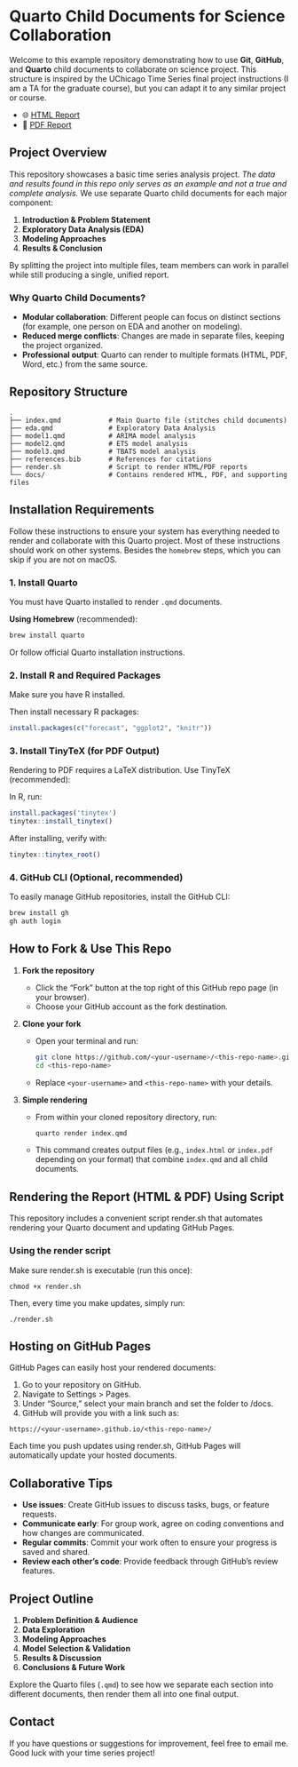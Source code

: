 # Quarto Child Documents for Science Collaboration

Welcome to this example repository demonstrating how to use **Git**, **GitHub**, and **Quarto** child documents to collaborate on science project. This structure is inspired by the UChicago Time Series final project instructions (I am a TA for the graduate course), but you can adapt it to any similar project or course. 
- 🌐 [HTML Report](https://GoldbergData.github.io/quarto-tutorial-child-documents/)
- 📄 [PDF Report](https://GoldbergData.github.io/quarto-tutorial-child-documents/index.pdf)

## Project Overview

This repository showcases a basic time series analysis project. *The data and results found in this repo only serves as an example and not a true and complete analysis.* We use separate Quarto child documents for each major component:

1. **Introduction & Problem Statement**
2. **Exploratory Data Analysis (EDA)**
3. **Modeling Approaches**
4. **Results & Conclusion**

By splitting the project into multiple files, team members can work in parallel while still producing a single, unified report.

### Why Quarto Child Documents?

- **Modular collaboration**: Different people can focus on distinct sections (for example, one person on EDA and another on modeling).
- **Reduced merge conflicts**: Changes are made in separate files, keeping the project organized.
- **Professional output**: Quarto can render to multiple formats (HTML, PDF, Word, etc.) from the same source.

## Repository Structure

```text
.
├── index.qmd            # Main Quarto file (stitches child documents)
├── eda.qmd              # Exploratory Data Analysis
├── model1.qmd           # ARIMA model analysis
├── model2.qmd           # ETS model analysis
├── model3.qmd           # TBATS model analysis
├── references.bib       # References for citations
├── render.sh            # Script to render HTML/PDF reports
└── docs/                # Contains rendered HTML, PDF, and supporting files
```

## Installation Requirements

Follow these instructions to ensure your system has everything needed to render and collaborate with this Quarto project. Most of these instructions should work on other systems. Besides the `homebrew` steps, which you can skip if you are not on macOS.

### 1. Install Quarto

You must have Quarto installed to render `.qmd` documents.

**Using Homebrew** (recommended):

```bash
brew install quarto
```

Or follow official Quarto installation instructions.

### 2. Install R and Required Packages

Make sure you have R installed.

Then install necessary R packages:

```r
install.packages(c("forecast", "ggplot2", "knitr"))
```

### 3. Install TinyTeX (for PDF Output)

Rendering to PDF requires a LaTeX distribution. Use TinyTeX (recommended):

In R, run:
```r
install.packages('tinytex')
tinytex::install_tinytex()
```

After installing, verify with:
```r
tinytex::tinytex_root()
```

### 4. GitHub CLI (Optional, recommended)
To easily manage GitHub repositories, install the GitHub CLI:

```bash
brew install gh
gh auth login
```

## How to Fork & Use This Repo

1. **Fork the repository**  
   - Click the “Fork” button at the top right of this GitHub repo page (in your browser).
   - Choose your GitHub account as the fork destination.

2. **Clone your fork**  
   - Open your terminal and run:
     ```bash
     git clone https://github.com/<your-username>/<this-repo-name>.git
     cd <this-repo-name>
     ```
   - Replace `<your-username>` and `<this-repo-name>` with your details.

3. **Simple rendering**  
   - From within your cloned repository directory, run:
     ```bash
     quarto render index.qmd
     ```
   - This command creates output files (e.g., `index.html` or `index.pdf` depending on your format) that combine `index.qmd` and all child documents.

## Rendering the Report (HTML & PDF) Using Script

This repository includes a convenient script render.sh that automates rendering your Quarto document and updating GitHub Pages.

### Using the render script

Make sure render.sh is executable (run this once):
```
chmod +x render.sh
```

Then, every time you make updates, simply run:
```
./render.sh
```

## Hosting on GitHub Pages

GitHub Pages can easily host your rendered documents:
1.	Go to your repository on GitHub.
2.	Navigate to Settings > Pages.
3.	Under “Source,” select your main branch and set the folder to /docs.
4.	GitHub will provide you with a link such as:

```
https://<your-username>.github.io/<this-repo-name>/
```

Each time you push updates using render.sh, GitHub Pages will automatically update your hosted documents.

## Collaborative Tips

- **Use issues**: Create GitHub issues to discuss tasks, bugs, or feature requests.
- **Communicate early**: For group work, agree on coding conventions and how changes are communicated.
- **Regular commits**: Commit your work often to ensure your progress is saved and shared.
- **Review each other’s code**: Provide feedback through GitHub’s review features.

## Project Outline

1. **Problem Definition & Audience**
2. **Data Exploration**
3. **Modeling Approaches**
4. **Model Selection & Validation**
5. **Results & Discussion**
6. **Conclusions & Future Work**

Explore the Quarto files (`.qmd`) to see how we separate each section into different documents, then render them all into one final output.

## Contact

If you have questions or suggestions for improvement, feel free to email me. Good luck with your time series project!
